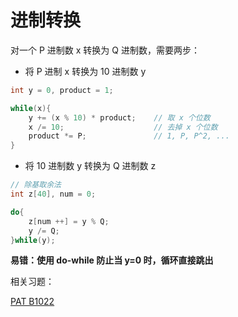 # 进制转换

对一个 P 进制数 x 转换为 Q 进制数，需要两步：

* 将 P 进制 x 转换为 10 进制数 y

```cpp
int y = 0, product = 1;

while(x){
    y += (x % 10) * product;    // 取 x 个位数
    x /= 10;                    // 去掉 x 个位数
    product *= P;               // 1, P, P^2, ...
}
```

* 将 10 进制数 y 转换为 Q 进制数 z

```cpp
// 除基取余法
int z[40], num = 0;

do{
    z[num ++] = y % Q;
    y /= Q;
}while(y);                 
```

**易错：使用 do-while 防止当 y=0 时，循环直接跳出**

相关习题：

[PAT B1022](https://github.com/Lsyhprum/PAT/tree/master/B1022)